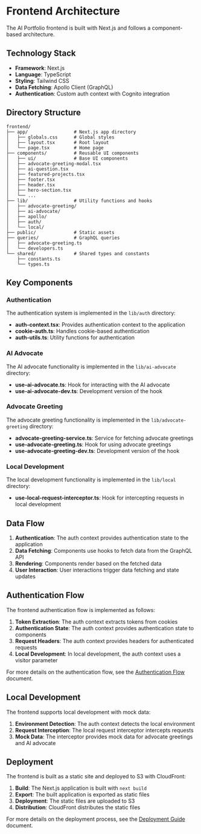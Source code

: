 # Frontend Architecture

The AI Portfolio frontend is built with Next.js and follows a component-based architecture.

## Technology Stack

- **Framework**: Next.js
- **Language**: TypeScript
- **Styling**: Tailwind CSS
- **Data Fetching**: Apollo Client (GraphQL)
- **Authentication**: Custom auth context with Cognito integration

## Directory Structure

```
frontend/
├── app/                 # Next.js app directory
│   ├── globals.css      # Global styles
│   ├── layout.tsx       # Root layout
│   └── page.tsx         # Home page
├── components/          # Reusable UI components
│   ├── ui/              # Base UI components
│   ├── advocate-greeting-modal.tsx
│   ├── ai-question.tsx
│   ├── featured-projects.tsx
│   ├── footer.tsx
│   ├── header.tsx
│   ├── hero-section.tsx
│   └── ...
├── lib/                 # Utility functions and hooks
│   ├── advocate-greeting/
│   ├── ai-advocate/
│   ├── apollo/
│   ├── auth/
│   └── local/
├── public/              # Static assets
├── queries/             # GraphQL queries
│   ├── advocate-greeting.ts
│   └── developers.ts
└── shared/              # Shared types and constants
    ├── constants.ts
    └── types.ts
```

## Key Components

### Authentication

The authentication system is implemented in the `lib/auth` directory:

- **auth-context.tsx**: Provides authentication context to the application
- **cookie-auth.ts**: Handles cookie-based authentication
- **auth-utils.ts**: Utility functions for authentication

### AI Advocate

The AI advocate functionality is implemented in the `lib/ai-advocate` directory:

- **use-ai-advocate.ts**: Hook for interacting with the AI advocate
- **use-ai-advocate-dev.ts**: Development version of the hook

### Advocate Greeting

The advocate greeting functionality is implemented in the `lib/advocate-greeting` directory:

- **advocate-greeting-service.ts**: Service for fetching advocate greetings
- **use-advocate-greeting.ts**: Hook for using advocate greetings
- **use-advocate-greeting-dev.ts**: Development version of the hook

### Local Development

The local development functionality is implemented in the `lib/local` directory:

- **use-local-request-interceptor.ts**: Hook for intercepting requests in local development

## Data Flow

1. **Authentication**: The auth context provides authentication state to the application
2. **Data Fetching**: Components use hooks to fetch data from the GraphQL API
3. **Rendering**: Components render based on the fetched data
4. **User Interaction**: User interactions trigger data fetching and state updates

## Authentication Flow

The frontend authentication flow is implemented as follows:

1. **Token Extraction**: The auth context extracts tokens from cookies
2. **Authentication State**: The auth context provides authentication state to components
3. **Request Headers**: The auth context provides headers for authenticated requests
4. **Local Development**: In local development, the auth context uses a visitor parameter

For more details on the authentication flow, see the [Authentication Flow](../auth-flow.md) document.

## Local Development

The frontend supports local development with mock data:

1. **Environment Detection**: The auth context detects the local environment
2. **Request Interception**: The local request interceptor intercepts requests
3. **Mock Data**: The interceptor provides mock data for advocate greetings and AI advocate

## Deployment

The frontend is built as a static site and deployed to S3 with CloudFront:

1. **Build**: The Next.js application is built with `next build`
2. **Export**: The built application is exported as static files
3. **Deployment**: The static files are uploaded to S3
4. **Distribution**: CloudFront distributes the static files

For more details on the deployment process, see the [Deployment Guide](../deployment.md) document.

